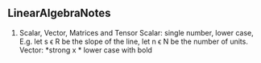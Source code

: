 ## LinearAlgebraNotes
1. Scalar, Vector, Matrices and Tensor
    Scalar: single number, lower case, 
    E.g. let s ϵ R be the slope of the line, let n ϵ N be the number of units. 
    Vector: *strong x * lower case with bold
    
